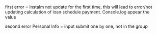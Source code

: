 first error = instalm not update for the first time, this will lead to error/not updating calculation of loan schedule payment. Console.log appear the value

second error Personal Info =  input submit one by one, not in the group